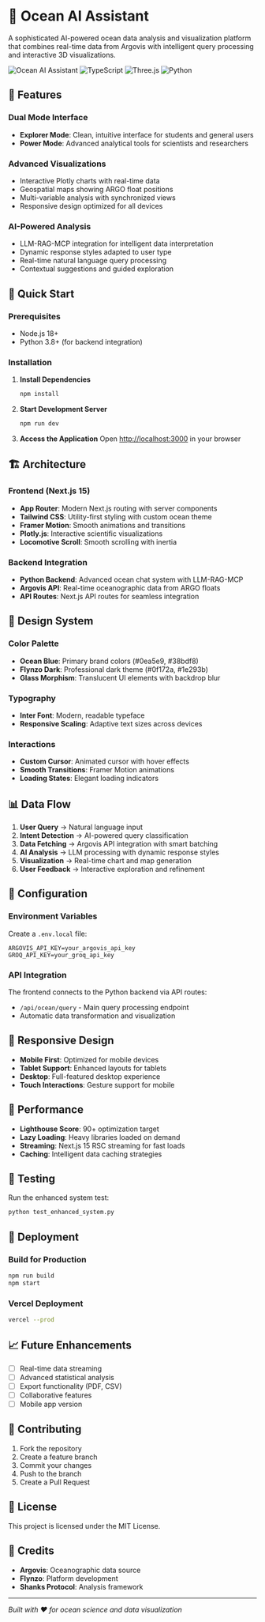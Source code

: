 # 🌊 Ocean AI Assistant

A sophisticated AI-powered ocean data analysis and visualization platform that combines real-time data from Argovis with intelligent query processing and interactive 3D visualizations.

![Ocean AI Assistant](https://img.shields.io/badge/Next.js-15-black?style=for-the-badge&logo=next.js)
![TypeScript](https://img.shields.io/badge/TypeScript-007ACC?style=for-the-badge&logo=typescript&logoColor=white)
![Three.js](https://img.shields.io/badge/Three.js-000000?style=for-the-badge&logo=three.js&logoColor=white)
![Python](https://img.shields.io/badge/Python-3776AB?style=for-the-badge&logo=python&logoColor=white)

## 🌊 Features

### Dual Mode Interface
- **Explorer Mode**: Clean, intuitive interface for students and general users
- **Power Mode**: Advanced analytical tools for scientists and researchers

### Advanced Visualizations
- Interactive Plotly charts with real-time data
- Geospatial maps showing ARGO float positions
- Multi-variable analysis with synchronized views
- Responsive design optimized for all devices

### AI-Powered Analysis
- LLM-RAG-MCP integration for intelligent data interpretation
- Dynamic response styles adapted to user type
- Real-time natural language query processing
- Contextual suggestions and guided exploration

## 🚀 Quick Start

### Prerequisites
- Node.js 18+ 
- Python 3.8+ (for backend integration)

### Installation

1. **Install Dependencies**
   ```bash
   npm install
   ```

2. **Start Development Server**
   ```bash
   npm run dev
   ```

3. **Access the Application**
   Open [http://localhost:3000](http://localhost:3000) in your browser

## 🏗️ Architecture

### Frontend (Next.js 15)
- **App Router**: Modern Next.js routing with server components
- **Tailwind CSS**: Utility-first styling with custom ocean theme
- **Framer Motion**: Smooth animations and transitions
- **Plotly.js**: Interactive scientific visualizations
- **Locomotive Scroll**: Smooth scrolling with inertia

### Backend Integration
- **Python Backend**: Advanced ocean chat system with LLM-RAG-MCP
- **Argovis API**: Real-time oceanographic data from ARGO floats
- **API Routes**: Next.js API routes for seamless integration

## 🎨 Design System

### Color Palette
- **Ocean Blue**: Primary brand colors (#0ea5e9, #38bdf8)
- **Flynzo Dark**: Professional dark theme (#0f172a, #1e293b)
- **Glass Morphism**: Translucent UI elements with backdrop blur

### Typography
- **Inter Font**: Modern, readable typeface
- **Responsive Scaling**: Adaptive text sizes across devices

### Interactions
- **Custom Cursor**: Animated cursor with hover effects
- **Smooth Transitions**: Framer Motion animations
- **Loading States**: Elegant loading indicators

## 📊 Data Flow

1. **User Query** → Natural language input
2. **Intent Detection** → AI-powered query classification
3. **Data Fetching** → Argovis API integration with smart batching
4. **AI Analysis** → LLM processing with dynamic response styles
5. **Visualization** → Real-time chart and map generation
6. **User Feedback** → Interactive exploration and refinement

## 🔧 Configuration

### Environment Variables
Create a `.env.local` file:
```env
ARGOVIS_API_KEY=your_argovis_api_key
GROQ_API_KEY=your_groq_api_key
```

### API Integration
The frontend connects to the Python backend via API routes:
- `/api/ocean/query` - Main query processing endpoint
- Automatic data transformation and visualization

## 📱 Responsive Design

- **Mobile First**: Optimized for mobile devices
- **Tablet Support**: Enhanced layouts for tablets
- **Desktop**: Full-featured desktop experience
- **Touch Interactions**: Gesture support for mobile

## 🎯 Performance

- **Lighthouse Score**: 90+ optimization target
- **Lazy Loading**: Heavy libraries loaded on demand
- **Streaming**: Next.js 15 RSC streaming for fast loads
- **Caching**: Intelligent data caching strategies

## 🧪 Testing

Run the enhanced system test:
```bash
python test_enhanced_system.py
```

## 🚀 Deployment

### Build for Production
```bash
npm run build
npm start
```

### Vercel Deployment
```bash
vercel --prod
```

## 📈 Future Enhancements

- [ ] Real-time data streaming
- [ ] Advanced statistical analysis
- [ ] Export functionality (PDF, CSV)
- [ ] Collaborative features
- [ ] Mobile app version

## 🤝 Contributing

1. Fork the repository
2. Create a feature branch
3. Commit your changes
4. Push to the branch
5. Create a Pull Request

## 📄 License

This project is licensed under the MIT License.

## 🌊 Credits

- **Argovis**: Oceanographic data source
- **Flynzo**: Platform development
- **Shanks Protocol**: Analysis framework

---

*Built with ❤️ for ocean science and data visualization*